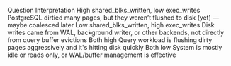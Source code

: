 Question	Interpretation
High shared_blks_written, low exec_writes	PostgreSQL dirtied many pages, but they weren’t flushed to disk (yet) — maybe coalesced later
Low shared_blks_written, high exec_writes	Disk writes came from WAL, background writer, or other backends, not directly from query buffer evictions
Both high	Query workload is flushing dirty pages aggressively and it's hitting disk quickly
Both low	System is mostly idle or reads only, or WAL/buffer management is effective
